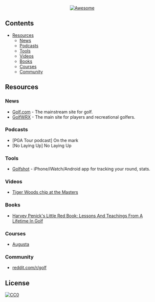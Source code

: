 <div align="center">
	<br>
	<a href="https://awesome.re">
		<img src="https://awesome.re/badge-flat2.svg" alt="Awesome">
	</a>
	<br>
</div>


## Contents

- [Resources](#resources)
	- [News](#news)
	- [Podcasts](#podcasts)
	- [Tools](#tools)
	- [Videos](#videos)
	- [Books](#books)
	- [Courses](#courses)
	- [Community](#community)

## Resources

### News

- [Golf.com](http://golf.com) - The mainstream site for golf.
- [GolfWRX](https://www.golfwrx.com) - The main site for players and recreational golfers.

### Podcasts
- [PGA Tour podcast] On the mark
- [No Laying Up] No Laying Up

### Tools

- [Golfshot](https://golfshot.com) - iPhone/iWatch/Android app for tracking your round, stats.

### Videos

- [Tiger Woods chip at the Masters](https://www.youtube.com/watch?v=jebVgqCRYD4)

### Books

- [Harvey Penick's Little Red Book: Lessons And Teachings From A Lifetime In Golf](https://www.amazon.com/Harvey-Penicks-Little-Red-Book/dp/1451683219)

### Courses

- [Augusta](https://www.masters.com)

### Community

- [reddit.com/r/golf](https://www.reddit.com/r/golf)

## License

[![CC0](http://mirrors.creativecommons.org/presskit/buttons/88x31/svg/cc-zero.svg)](https://creativecommons.org/publicdomain/zero/1.0/)
